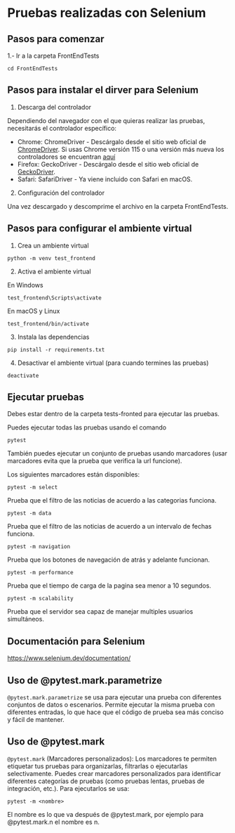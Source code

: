 # Pruebas realizadas con Selenium

## Pasos para comenzar

1.- Ir a la carpeta FrontEndTests

```
cd FrontEndTests
```

## Pasos para instalar el dirver para Selenium

1. Descarga del controlador

Dependiendo del navegador con el que quieras realizar las pruebas, necesitarás el controlador específico:

* Chrome: ChromeDriver - Descárgalo desde el sitio web oficial de [ChromeDriver](https://sites.google.com/chromium.org/driver/). Si usas Chrome versión 115 o una versión más nueva los controladores se encuentran [aquí](https://googlechromelabs.github.io/chrome-for-testing/)
* Firefox: GeckoDriver - Descárgalo desde el sitio web oficial de [GeckoDriver](https://github.com/mozilla/geckodriver/releases).
* Safari: SafariDriver - Ya viene incluido con Safari en macOS.

2. Configuración del controlador

Una vez descargado y descomprime el archivo en la carpeta FrontEndTests.

## Pasos para configurar el ambiente virtual

1. Crea un ambiente virtual

```
python -m venv test_frontend
```

2. Activa el ambiente virtual

En Windows

```
test_frontend\Scripts\activate
```

En macOS y Linux

```
test_frontend/bin/activate
```

3. Instala las dependencias

```
pip install -r requirements.txt
```

4. Desactivar el ambiente virtual (para cuando termines las pruebas)

```
deactivate
```
## Ejecutar pruebas

Debes estar dentro de la carpeta tests-fronted para ejecutar las pruebas.

Puedes ejecutar todas las pruebas usando el comando

```
pytest
```

También puedes ejecutar un conjunto de pruebas usando marcadores (usar marcadores evita que la prueba que verifica la url funcione).

Los siguientes marcadores están disponibles:

```
pytest -m select
```
Prueba que el filtro de las noticias de acuerdo a las categorias funciona.

```
pytest -m data
```
Prueba que el filtro de las noticias de acuerdo a un intervalo de fechas funciona.

```
pytest -m navigation
```
Prueba que los botones de navegación de atrás y adelante funcionan.

```
pytest -m performance
```
Prueba que el tiempo de carga de la pagina sea menor a 10 segundos.

```
pytest -m scalability
```
Prueba que el servidor sea capaz de manejar multiples usuarios simultáneos.

## Documentación para Selenium

https://www.selenium.dev/documentation/

## Uso de @pytest.mark.parametrize

`@pytest.mark.parametrize` se usa para ejecutar una prueba con diferentes conjuntos de datos o escenarios. Permite ejecutar la misma prueba con diferentes entradas, lo que hace que el código de prueba sea más conciso y fácil de mantener.

## Uso de @pytest.mark

`@pytest.mark` (Marcadores personalizados): Los marcadores te permiten etiquetar tus pruebas para organizarlas, filtrarlas o ejecutarlas selectivamente. Puedes crear marcadores personalizados para identificar diferentes categorías de pruebas (como pruebas lentas, pruebas de integración, etc.). Para ejecutarlos se usa:

```
pytest -m <nombre>
```

El nombre es lo que va después de @pytest.mark, por ejemplo para @pytest.mark.n el nombre es n.